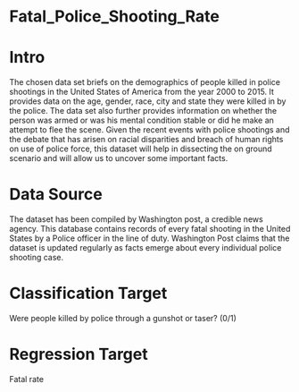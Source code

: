 # Fatal_Police_Shooting_Rate


# Intro
The chosen data set briefs on the demographics of people killed in police shootings in the United States of America from the year 2000 to 2015. 
It provides data on the age, gender, race, city and state they were killed in by the police. 
The data set also further provides information on whether the person was armed or was his mental condition stable or did he make an attempt to flee the scene. Given the recent events with police shootings and the debate that has arisen on racial disparities and breach of human rights on use of police force, this dataset will help in dissecting the on ground scenario and will allow us to uncover some important facts.


# Data Source
The dataset has been compiled by Washington post, a credible news agency. This database contains records of every fatal shooting in the United States by a Police officer in the line of duty. Washington Post claims that the dataset is updated regularly as facts emerge about every individual police shooting case.

# Classification Target
Were people killed by police through a gunshot or taser? (0/1)

# Regression Target 
Fatal rate
